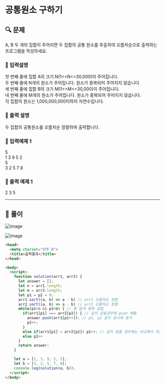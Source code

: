 # 공통원소 구하기

##  🔍 문제 
A, B 두 개의 집합이 주어지면 두 집합의 공통 원소를 추출하여 오름차순으로 출력하는 프로그램을 작성하세요.


### 🔹 입력설명
첫 번째 줄에 집합 A의 크기 N(1<=N<=30,000)이 주어집니다.  
두 번째 줄에 N개의 원소가 주어집니다. 원소가 중복되어 주어지지 않습니다.  
세 번째 줄에 집합 B의 크기 M(1<=M<=30,000)이 주어집니다.  
네 번째 줄에 M개의 원소가 주어집니다. 원소가 중복되어 주어지지 않습니다.  
각 집합의 원소는 1,000,000,000이하의 자연수입니다.  

### 🔹 출력 설명
두 집합의 공통원소를 오름차순 정렬하여 출력합니다.

### 🔹 입력예제 1
5  
1 3 9 5 2  
5  
3 2 5 7 8  

### 🔹 출력 예제 1
2 3 5


----

##  📌 풀이

![image](https://user-images.githubusercontent.com/28912774/117089226-d2976d80-ad8f-11eb-8789-50f2784aa36c.png)

![image](https://user-images.githubusercontent.com/28912774/117089259-e5aa3d80-ad8f-11eb-9a94-352e4dfab405.png)

```html
<head>
  <meta charset="UTF-8">
  <title>출력결과</title>
</head>

<body>
  <script>
    function solution(arr1, arr2) {
      let answer = [];
      let n = arr1.length;
      let m = arr2.length;
      let p1 = p2 = 0;
      arr1.sort((a, b) => a - b) // arr1 오름차순 정렬
      arr2.sort((a, b) => a - b) // arr2 오름차순 정렬
      while(p1<n && p2<m) { // 총 탐색 범위 설정
        if(arr1[p1] === arr2[p2]) { // 값이 같을경우에 push 해줌
          answer.push(arr1[p1++]); // p1, p2 값이 동시에 증가
          p2++;
        }
        else if(arr1[p1] < arr2[p2]) p1++; // 같지 않을 경우에는 비교해서 작은값이 ++
        else p2++
      }
      return answer;
    }

    let a = [1, 3, 9, 5, 2];
    let b = [3, 2, 5, 7, 8];
    console.log(solution(a, b));
  </script>
</body>
```
